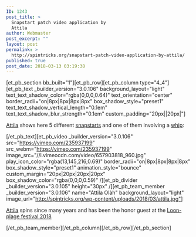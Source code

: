 ```yaml
---
ID: 1243
post_title: >
  Snapstart patch video application by
  Attila
author: Webmaster
post_excerpt: ""
layout: post
permalink: >
  http://spintricks.org/snapstart-patch-video-application-by-attila/
published: true
post_date: 2018-03-13 03:19:38
---
```

[et_pb_section bb_built="1"][et_pb_row][et_pb_column type="4_4"][et_pb_text _builder_version="3.0.106" background_layout="light" text_text_shadow_color="rgba(0,0,0,0.64)" text_orientation="center" border_radii="on|8px|8px|8px|8px" box_shadow_style="preset1" text_text_shadow_vertical_length="0.1em" text_text_shadow_blur_strength="0.1em" custom_padding="20px||20px|"]

<a href="/category/spinners/attila">Attila</a> shows here 5 different <a href="/category/learning/snapstart">snapstarts</a> and one of them involving a <a href="/tag/whip">whip</a>:

[/et_pb_text][et_pb_video _builder_version="3.0.106" src="https://vimeo.com/235937199" src_webm="https://vimeo.com/235937199" image_src="//i.vimeocdn.com/video/657903818_960.jpg" play_icon_color="rgba(13,145,216,0.69)" border_radii="on|8px|8px|8px|8px" box_shadow_style="preset1" animation_style="bounce" custom_margin="20px|20px|20px|20px" box_shadow_color="rgba(0,0,0,0.59)" /][et_pb_divider _builder_version="3.0.105" height="30px" /][et_pb_team_member _builder_version="3.0.106" name="Attila Olàh" background_layout="light" image_url="http://spintricks.org/wp-content/uploads/2018/03/attila.jpg"]

<a href="/category/spinners/attila">Attila</a> spins since many years and has been the honor guest at the <a href="/category/festival/loon-plage-2018">Loon-plage festival 2018</a>

[/et_pb_team_member][/et_pb_column][/et_pb_row][/et_pb_section]